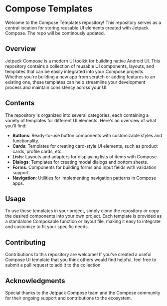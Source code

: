 # Compose Templates

Welcome to the Compose Templates repository! This repository serves as a central location for storing reusable UI elements created with Jetpack Compose. The repo will be continously updated.

## Overview

Jetpack Compose is a modern UI toolkit for building native Android UI. This repository contains a collection of reusable UI components, layouts, and templates that can be easily integrated into your Compose projects. Whether you're building a new app from scratch or adding features to an existing one, these templates can help streamline your development process and maintain consistency across your UI.

## Contents

The repository is organized into several categories, each containing a variety of templates for different UI elements. Here's an overview of what you'll find:

- **Buttons**: Ready-to-use button components with customizable styles and functionality.
- **Cards**: Templates for creating card-style UI elements, such as product cards, profile cards, etc.
- **Lists**: Layouts and adapters for displaying lists of items with Compose.
- **Dialogs**: Templates for creating modal dialogs and bottom sheets.
- **Forms**: Components for building forms and input fields with validation support.
- **Navigation**: Utilities for implementing navigation patterns in Compose apps.

## Usage

To use these templates in your project, simply clone the repository or copy the desired components into your own project. Each template is provided as a standalone Composable function or layout file, making it easy to integrate and customize to fit your specific needs.

## Contributing

Contributions to this repository are welcome! If you've created a useful Compose UI template that you think others would find helpful, feel free to submit a pull request to add it to the collection.

## Acknowledgments

Special thanks to the Jetpack Compose team and the Compose community for their ongoing support and contributions to the ecosystem.

